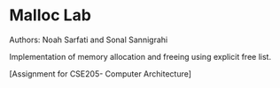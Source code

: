 # Malloc Lab

Authors: Noah Sarfati and Sonal Sannigrahi

Implementation of memory allocation and freeing using explicit free list. 

[Assignment for CSE205- Computer Architecture]
